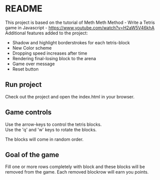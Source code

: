 # README
This project is based on the tutorial of Meth Meth Method - Write a Tetris game in Javascript - https://www.youtube.com/watch?v=H2aW5V46khA  
Additional features added to the project:
* Shadow and highlight borderstrokes for each tetris-block
* New Color scheme
* Dropping speed increases after time
* Rendering final-losing block to the arena
* Game over message
* Reset button

## Run project
Check out the project and open the index.html in your browser.

## Game controls
Use the arrow-keys to control the tetris blocks.  
Use the 'q' and 'w' keys to rotate the blocks.  

The blocks will come in random order.

## Goal of the game
Fill one or more rows completely with block and these blocks will be removed from the game. Each removed blockrow will earn you points.